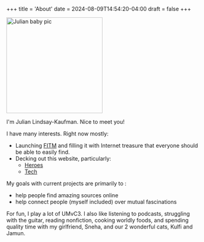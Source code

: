 +++
title = 'About'
date = 2024-08-09T14:54:20-04:00
draft = false
+++

<img
	src="../lil_jlk.JPG"
	height="250"
    alt='Julian baby pic'
/>

I'm Julian Lindsay-Kaufman. Nice to meet you!

I have many interests. Right now mostly:

-   Launching [FITM](https://fitm.online) and filling it with Internet treasure that everyone should be able to easily find.
-   Decking out this website, particularly:
    -   [Heroes](../heroes/)
    -   [Tech](../tech/)

My goals with current projects are primarily to :

-   help people find amazing sources online
-   help connect people (myself included) over mutual fascinations

For fun, I play a lot of UMvC3. I also like listening to podcasts, struggling with the guitar, reading nonfiction, cooking worldly foods, and spending quality time with my girlfriend, Sneha, and our 2 wonderful cats, Kulfi and Jamun.
